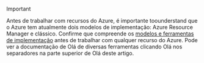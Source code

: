 > [!IMPORTANT]
> Antes de trabalhar com recursos do Azure, é importante toounderstand que o Azure tem atualmente dois modelos de implementação: Azure Resource Manager e clássico. Confirme que compreende os [modelos e ferramentas de implementação](../articles/azure-classic-rm.md) antes de trabalhar com qualquer recurso do Azure. Pode ver a documentação de Olá de diversas ferramentas clicando Olá nos separadores na parte superior de Olá deste artigo.
